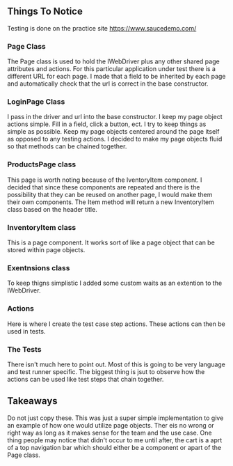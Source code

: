 ## Things To Notice
Testing is done on the practice site https://www.saucedemo.com/

### Page Class
The Page class is used to hold the IWebDriver plus any other shared page attributes and actions. For this particular application under test there is a different URL for each page. I made that a field to be inherited by each page and automatically check that the url is correct in the base constructor. 

### LoginPage Class
I pass in the driver and url into the base constructor. I keep my page object actions simple. Fill in a field, click a button, ect. I try to keep things as simple as possible. Keep my page objects centered around the page itself as opposed to any testing actions. I decided to make my page objects fluid so that methods can be chained together. 

### ProductsPage class
This page is worth noting because of the IventoryItem component. I decided that since these components are repeated and there is the possibility that they can be reused on another page, I would make them their own components. The Item method will return a new InventoryItem class based on the header title. 

### InventoryItem class
This is a page component. It works sort of like a page object that can be stored within page objects. 

### Exentnsions class
To keep thigns simplistic I added some custom waits as an extention to the IWebDriver. 

### Actions
Here is where I create the test case step actions. These actions can then be used in tests. 

### The Tests
There isn't much here to point out. Most of this is going to be very language and test runner specific. The biggest thing is jsut to observe how the actions can be used like test steps that chain together. 

## Takeaways
Do not just copy these. This was just a super simple implementation to give an example of how one would utilize page objects. Ther eis no wrong or right way as long as it makes sense for the team and the use case. One thing people may notice that didn't occur to me until after, the cart is a aprt of a top navigation bar which should either be a component or apart of the Page class. 